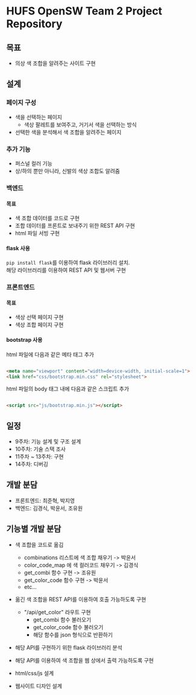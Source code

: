 # HUFS OpenSW Team 2 Project Repository

## 목표

* 의상 색 조합을 알려주는 사이트 구현

## 설계

### 페이지 구성

* 색을 선택하는 페이지
    * 색상 팔레트를 보여주고, 거기서 색을 선택하는 방식
* 선택한 색을 분석해서 색 조합을 알려주는 페이지

### 추가 기능

* 퍼스널 컬러 기능
* 상/하의 뿐만 아니라, 신발의 색상 조합도 알려줌

### 백엔드

#### 목표

* 색 조합 데이터를 코드로 구현
* 조합 데이터를 프론트로 보내주기 위한 REST API 구현
* html 파일 서빙 구현

#### flask 사용

```pip install flask```를 이용하여 flask 라이브러리 설치.    
해당 라이브러리를 이용하여 REST API 및 웹서버 구현

### 프론트엔드

#### 목표

* 색상 선택 페이지 구현
* 색상 조합 페이지 구현

#### bootstrap 사용

html 파일에 다음과 같은 메타 태그 추가

```html

<meta name="viewport" content="width=device-width, initial-scale=1">
<link href="css/bootstrap.min.css" rel="stylesheet">
```

html 파일의 body 태그 내에 다음과 같은 스크립트 추가

```html

<script src="js/bootstrap.min.js"></script>
```

## 일정

* 9주차: 기능 설계 및 구조 설계
* 10주차: 기술 스택 조사
* 11주차 ~ 13주차: 구현
* 14주차: 디버깅

## 개발 분담

* 프론트엔드: 최준혁, 박지영
* 백엔드: 김경식, 박윤서, 조유원

## 기능별 개발 분담

* 색 조합을 코드로 옮김
    * combinations 리스트에 색 조합 채우기 -> 박윤서
    * color_code_map 에 색 컬러코드 채우기 -> 김경식
    * get_combi 함수 구현 -> 조유원
    * get_color_code 함수 구현 -> 박윤서
    * etc...

* 옮긴 색 조합을 REST API를 이용하여 호출 가능하도록 구현
    * "/api/get_color" 라우트 구현
        * get_combi 함수 불러오기
        * get_color_code 함수 불러오기
        * 해당 함수를 json 형식으로 반환하기

* 해당 API를 구현하기 위한 flask 라이브러리 분석

* 해당 API를 이용하여 색 조합을 웹 상에서 출력 가능하도록 구현

* html/css/js 설계

* 웹사이트 디자인 설계
